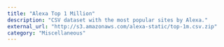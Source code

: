```yaml
---
title: "Alexa Top 1 Million"
description: "CSV dataset with the most popular sites by Alexa."
external_url: "http://s3.amazonaws.com/alexa-static/top-1m.csv.zip"
category: "Miscellaneous"
---
```

